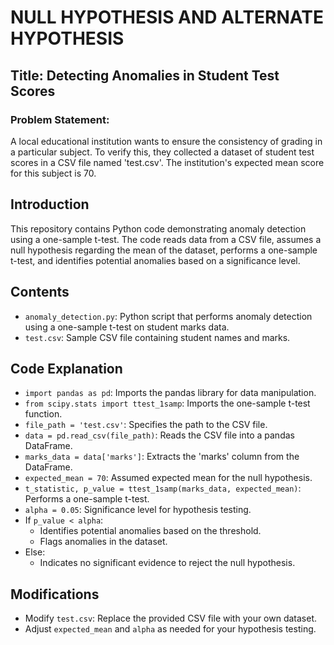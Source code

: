 # NULL HYPOTHESIS AND ALTERNATE HYPOTHESIS
 
## Title: Detecting Anomalies in Student Test Scores

### Problem Statement:

A local educational institution wants to ensure the consistency of grading in a particular subject. To verify this, they collected a dataset of student test scores in a CSV file named 'test.csv'. The institution's expected mean score for this subject is 70.

## Introduction

This repository contains Python code demonstrating anomaly detection using a one-sample t-test. The code reads data from a CSV file, assumes a null hypothesis regarding the mean of the dataset, performs a one-sample t-test, and identifies potential anomalies based on a significance level.

## Contents

- `anomaly_detection.py`: Python script that performs anomaly detection using a one-sample t-test on student marks data.
- `test.csv`: Sample CSV file containing student names and marks.

## Code Explanation

- `import pandas as pd`: Imports the pandas library for data manipulation.
- `from scipy.stats import ttest_1samp`: Imports the one-sample t-test function.
- `file_path = 'test.csv'`: Specifies the path to the CSV file.
- `data = pd.read_csv(file_path)`: Reads the CSV file into a pandas DataFrame.
- `marks_data = data['marks']`: Extracts the 'marks' column from the DataFrame.
- `expected_mean = 70`: Assumed expected mean for the null hypothesis.
- `t_statistic, p_value = ttest_1samp(marks_data, expected_mean)`: Performs a one-sample t-test.
- `alpha = 0.05`: Significance level for hypothesis testing.
- If `p_value < alpha`:
    - Identifies potential anomalies based on the threshold.
    - Flags anomalies in the dataset.
- Else:
    - Indicates no significant evidence to reject the null hypothesis.

## Modifications

- Modify `test.csv`: Replace the provided CSV file with your own dataset.
- Adjust `expected_mean` and `alpha` as needed for your hypothesis testing.
